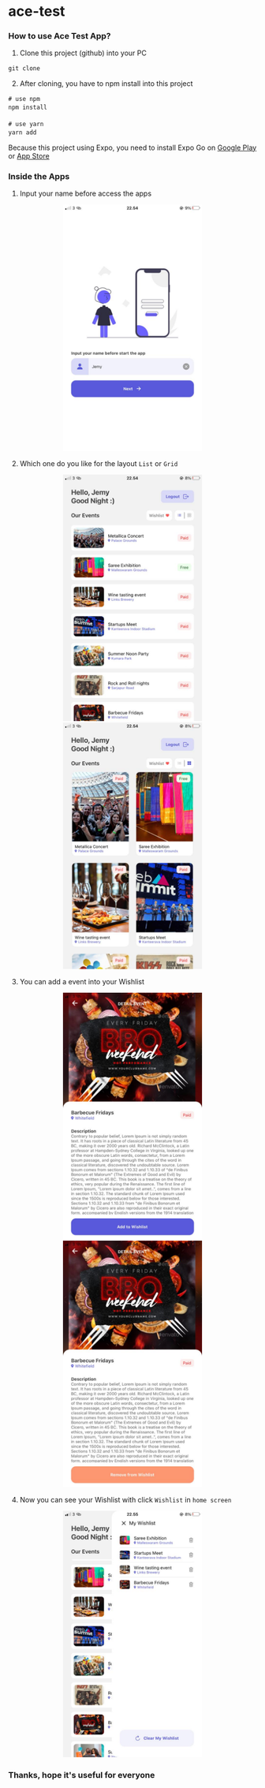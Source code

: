 # ace-test

### How to use Ace Test App?

1. Clone this project (github) into your PC

```javascript
git clone
```

2. After cloning, you have to npm install into this project

```javascript
# use npm
npm install

# use yarn 
yarn add
```

Because this project using Expo, you need to install Expo Go on [Google Play](https://play.google.com/store/apps/details?id=host.exp.exponent) or [App Store](https://apps.apple.com/us/app/expo-go/id982107779)


### Inside the Apps
1. Input your name before access the apps
<p align="center">
<img src="/src/assets/images/screenshots/1.jpg" height="500" />
</p>

2. Which one do you like for the layout `List` or `Grid`
<p align="center">
<img src="/src/assets/images/screenshots/2.jpg" height="500" />
<img src="/src/assets/images/screenshots/3.jpg" height="500" />
</p>

3. You can add a event into your Wishlist
<p align="center">
<img src="/src/assets/images/screenshots/4.jpg" height="500" />
<img src="/src/assets/images/screenshots/5.jpg" height="500" />
</p>

4. Now you can see your Wishlist with click `Wishlist` in `home screen`
<p align="center">
<img src="/src/assets/images/screenshots/6.jpg" height="500" />
</p>

### Thanks, hope it's useful for everyone